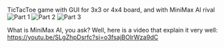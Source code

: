 TicTacToe game with GUI for 3x3 or 4x4 board, and with MiniMax AI rival
![Part 1](https://github.com/Adiveler/TicTacToe_with_MiniMax_AI/assets/58662472/a259cdb0-dc87-442e-9b85-9094ffd2ce95)
![Part 2](https://github.com/Adiveler/TicTacToe_with_MiniMax_AI/assets/58662472/8993368a-b9e0-42d2-91c7-cfb049e42140)
![Part 3](https://github.com/Adiveler/TicTacToe_with_MiniMax_AI/assets/58662472/7291105c-c258-4904-9bb8-96a3b7c03726)

What is MiniMax AI, you ask? Well, here is a video that explain it very well:
https://youtu.be/SLgZhpDsrfc?si=o3fsajBOlrWza9dC
